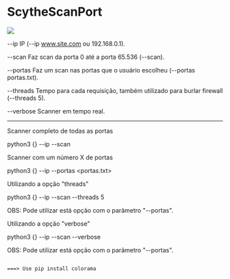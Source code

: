 # ScytheScanPort

![](https://image.myanimelist.net/ui/_3fYL8i6Q-n-155t3dn_4hksVs3MIJxHadG7A7FI_oTy9pL-UqrC-cycJtDkuZzC)

--ip        IP (--ip www.site.com ou 192.168.0.1).

--scan      Faz scan da porta 0 até a porta 65.536 (--scan).

--portas    Faz um scan nas portas que o usuário escolheu (--portas portas.txt).

--threads   Tempo para cada requisição, também utilizado para burlar firewall (--threads 5).

--verbose   Scanner em tempo real.

________________________________________________________________________________________________________________________

  Scanner completo de todas as portas                                                      

python3 {} --ip <IP> --scan
  
Scanner com um número X de portas
  
  python3 {} --ip <IP> --portas <portas.txt>

Utilizando a opção "threads"
  
  python3 {} --ip <IP> --scan --threads 5

OBS: Pode utilizar está opção com o parãmetro "--portas".
  

Utilizando a opção "verbose"
  
  python3 {} --ip <IP> --scan --verbose
  
OBS: Pode utilizar está opção com o parãmetro "--portas".


                                                                        ===> Use pip install colorama
